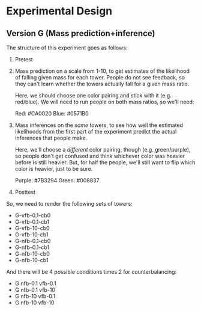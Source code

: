 # Experimental Design

## Version G (Mass prediction+inference)

The structure of this experiment goes as follows:

1. Pretest

2. Mass prediction on a scale from 1-10, to get estimates of the
   likelihood of falling given mass for each tower. People do not see
   feedback, so they can't learn whether the towers actually fall for
   a given mass ratio.
   
   Here, we should choose one color pairing and stick with it
   (e.g. red/blue). We will need to run people on both mass ratios, so
   we'll need:

	Red: #CA0020
	Blue: #0571B0

3. Mass inferences on the *same* towers, to see how well the estimated
   likelihoods from the first part of the experiment predict the
   actual inferences that people make.

   Here, we'll choose a *different* color pairing, though
   (e.g. green/purple), so people don't get confused and think
   whichever color was heavier before is still heavier. But, for half
   the people, we'll still want to flip which color is heavier, just
   to be sure.

   Purple: #7B3294
   Green: #008837

4. Posttest


So, we need to render the following sets of towers:

 * G-vfb-0.1-cb0
 * G-vfb-0.1-cb1
 * G-vfb-10-cb0
 * G-vfb-10-cb1
 * G-nfb-0.1-cb0
 * G-nfb-0.1-cb1
 * G-nfb-10-cb0
 * G-nfb-10-cb1

And there will be 4 possible conditions times 2 for counterbalancing:

 * G nfb-0.1 vfb-0.1
 * G nfb-0.1 vfb-10
 * G nfb-10 vfb-0.1
 * G nfb-10 vfb-10
